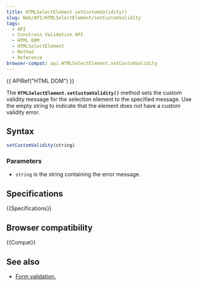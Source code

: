 ```yaml
---
title: HTMLSelectElement.setCustomValidity()
slug: Web/API/HTMLSelectElement/setCustomValidity
tags:
  - API
  - Constrain Validation API
  - HTML DOM
  - HTMLSelectElement
  - Method
  - Reference
browser-compat: api.HTMLSelectElement.setCustomValidity
---
```

{{ APIRef("HTML DOM") }}

The **`HTMLSelectElement.setCustomValidity()`** method sets the
custom validity message for the selection element to the specified message. Use the
empty string to indicate that the element does _not_ have a custom validity
error.

## Syntax

```js
setCustomValidity(string)
```

### Parameters

- `string` is the string containing the error message.

## Specifications

{{Specifications}}

## Browser compatibility

{{Compat}}

## See also

- [Form
  validation.](/en-US/docs/Web/Guide/HTML/Constraint_validation)
